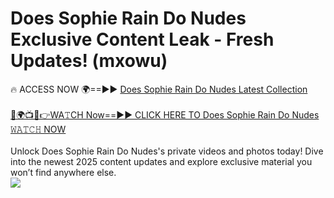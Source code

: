 # Does Sophie Rain Do Nudes Exclusive Content Leak - Fresh Updates! (mxowu)

🔥 ACCESS NOW 🌍==►► <a href="https://tinyurl.com/2mz8nhtm" rel="nofollow">Does Sophie Rain Do Nudes Latest Collection</a>
<br><br>
[🔴🌍📺📱👉WA𝚃CH Now==►► CLICK HERE TO Does Sophie Rain Do Nudes 𝚆𝙰𝚃𝙲𝙷 NOW](https://tinyurl.com/2mz8nhtm)
<br><br>
Unlock Does Sophie Rain Do Nudes's private videos and photos today! Dive into the newest 2025 content updates and explore exclusive material you won’t find anywhere else.
<br>
<a href="https://tinyurl.com/2mz8nhtm" rel="nofollow" data-target="animated-image.originalLink"><img src="https://camo.githubusercontent.com/8a4f000d20f83aca3bf7ec5f350d767afa0574a8a352519fd8cfa583a6f93a33/68747470733a2f2f692e696d6775722e636f6d2f644a486b345a712e676966" data-canonical-src="https://i.imgur.com/dJHk4Zq.gif" style="max-width: 100%; display: inline-block;" data-target="animated-image.originalImage"></a>
<br>
